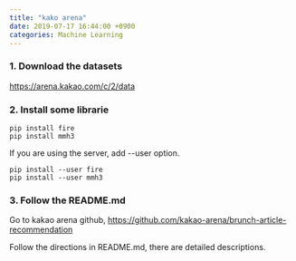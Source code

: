 ```yaml
---
title: "kako arena"
date: 2019-07-17 16:44:00 +0900
categories: Machine Learning
---
```



### 1. Download the datasets
<https://arena.kakao.com/c/2/data>

### 2. Install some librarie
```
pip install fire
pip install mmh3
```

If you are using the server, add --user option.
```
pip install --user fire
pip install --user mmh3
```

### 3. Follow the README.md
Go to kakao arena github,
<https://github.com/kakao-arena/brunch-article-recommendation>

Follow the directions in README.md, there are detailed descriptions.
